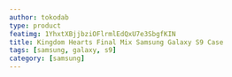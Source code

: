 ```yaml
---
author: tokodab
type: product
featimg: 1YhxtXBjjbziOFlrmlEdQxU7e3SbgfKIN
title: Kingdom Hearts Final Mix Samsung Galaxy S9 Case
tags: [samsung, galaxy, s9]
category: [samsung]
---
```


